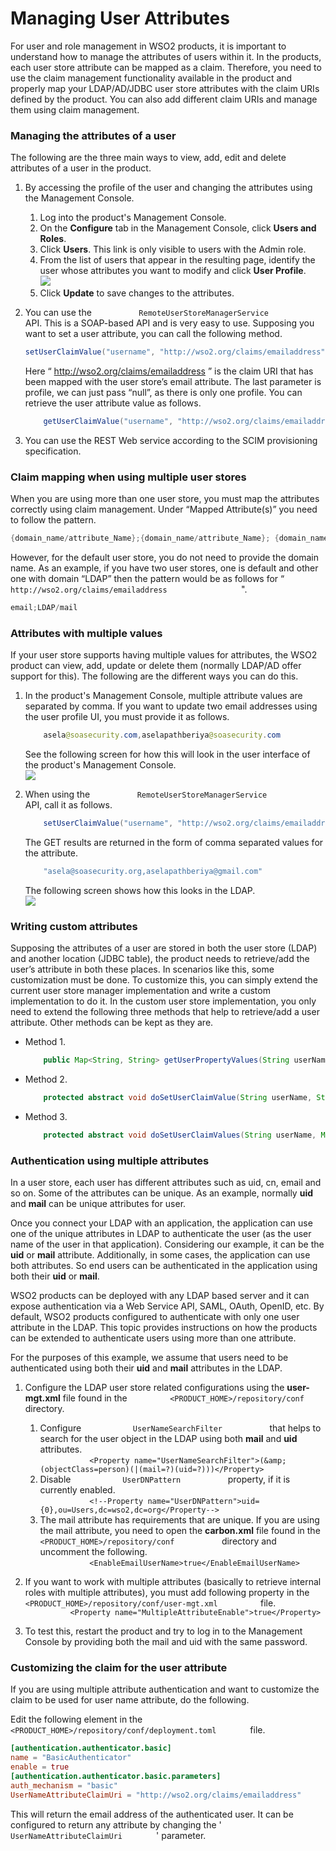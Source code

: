 # Managing User Attributes

For user and role management in WSO2 products, it is important to
understand how to manage the attributes of users within it. In the
products, each user store attribute can be mapped as a claim. Therefore,
you need to use the claim management functionality available in the
product and properly map your LDAP/AD/JDBC user store attributes with
the claim URIs defined by the product. You can also add different claim
URIs and manage them using claim management.


### Managing the attributes of a user

The following are the three main ways to view, add, edit and delete
attributes of a user in the product.

1.  By accessing the profile of the user and changing the attributes
    using the Management Console.
    1.  Log into the product's Management Console.
    2.  On the **Configure** tab in the Management Console, click
        **Users and Roles**.  
    3.  Click **Users**. This link is only visible to users with the
        Admin role.
    4.  From the list of users that appear in the resulting page,
        identify the user whose attributes you want to modify and click
        **User Profile**.  
        ![](../assets/img/43997703/44195174.png)
    5.  Click **Update** to save changes to the attributes.
2.  You can use the `           RemoteUserStoreManagerService          `
    API. This is a SOAP-based API and is very easy to use. Supposing you
    want to set a user attribute, you can call the following method.

    ``` java
    setUserClaimValue("username", "http://wso2.org/claims/emailaddress", "asela@soasecurity.org", null)
    ```

    Here “ http://wso2.org/claims/emailaddress ” is the claim URI that
    has been mapped with the user store’s email attribute. The last
    parameter is profile, we can just pass “null”, as there is only one
    profile. You can retrieve the user attribute value as follows.

    ``` java
        getUserClaimValue("username", "http://wso2.org/claims/emailaddress", null)
    ```

3.  You can use the REST Web service according to the SCIM provisioning
    specification.

### Claim mapping when using multiple user stores

When you are using more than one user store, you must map the attributes
correctly using claim management. Under “Mapped Attribute(s)” you need
to follow the pattern.

``` java
{domain_name/attribute_Name};{domain_name/attribute_Name}; {domain_name/attribute_Name};
```

However, for the default user store, you do not need to provide the
domain name. As an example, if you have two user stores, one is default
and other one with domain “LDAP” then the pattern would be as follows
for “
`                   http://wso2.org/claims/emailaddress                 `
".

``` java
email;LDAP/mail
```

### Attributes with multiple values

If your user store supports having multiple values for attributes, the
WSO2 product can view, add, update or delete them (normally LDAP/AD
offer support for this). The following are the different ways you can do
this.

1.  In the product's Management Console, multiple attribute values are
    separated by comma. If you want to update two email addresses using
    the user profile UI, you must provide it as follows.

    ``` java
        asela@soasecurity.com,aselapathberiya@soasecurity.com
    ```

    See the following screen for how this will look in the user
    interface of the product's Management Console.  
    ![](../assets/img/43997703/44195175.png)

2.  When using the `           RemoteUserStoreManagerService          `
    API, call it as follows.

    ``` java
        setUserClaimValue("username", "http://wso2.org/claims/emailaddress", "asela@soasecurity.org,aselapathberiya@gmail.com", null)
    ```

    The GET results are returned in the form of comma separated values
    for the attribute.

    ``` java
        "asela@soasecurity.org,aselapathberiya@gmail.com"
    ```

    The following screen shows how this looks in the LDAP.  
    ![](../assets/img/43997703/44195177.png) 

### Writing custom attributes

Supposing the attributes of a user are stored in both the user store
(LDAP) and another location (JDBC table), the product needs to
retrieve/add the user’s attribute in both these places. In scenarios
like this, some customization must be done. To customize this, you can
simply extend the current user store manager implementation and write a
custom implementation to do it. In the custom user store implementation,
you only need to extend the following three methods that help to
retrieve/add a user attribute. Other methods can be kept as they are.

-   Method 1.

    ``` java
        public Map<String, String> getUserPropertyValues(String userName, String[] propertyNames, String profileName) throws UserStoreException
    ```

-   Method 2.

    ``` java
        protected abstract void doSetUserClaimValue(String userName, String claimURI, String claimValue, String profileName) throws UserStoreException;
    ```

-   Method 3.

    ``` java
        protected abstract void doSetUserClaimValues(String userName, Map<String, String> claims, String profileName) throws UserStoreException;
    ```

### Authentication using multiple attributes

In a user store, each user has different attributes such as uid, cn,
email and so on. Some of the attributes can be unique. As an example,
normally **uid** and **mail** can be unique attributes for user.

Once you connect your LDAP with an application, the application can use
one of the unique attributes in LDAP to authenticate the user (as the
user name of the user in that application). Considering our example, it
can be the **uid** or **mail** attribute. Additionally, in some cases,
the application can use both attributes. So end users can be
authenticated in the application using both their **uid** or **mail**.

WSO2 products can be deployed with any LDAP based server and it can
expose authentication via a Web Service API, SAML, OAuth, OpenID, etc.
By default, WSO2 products configured to authenticate with only one user
attribute in the LDAP. This topic provides instructions on how the
products can be extended to authenticate users using more than one
attribute.

For the purposes of this example, we assume that users need to be
authenticated using both their **uid** and **mail** attributes in the
LDAP.

1.  Configure the LDAP user store related configurations using the
    **user-mgt.xml** file found in the
    `          <PRODUCT_HOME>/repository/conf         ` directory.
    1.  Configure `            UserNameSearchFilter           ` that
        helps to search for the user object in the LDAP using both
        **mail** and **uid** attributes.  
        `            <Property name="UserNameSearchFilter">(&amp;(objectClass=person)(|(mail=?)(uid=?)))</Property>           `
    2.  Disable `            UserDNPattern           ` property, if it
        is currently enabled.  
        `            <!--Property name="UserDNPattern">uid={0},ou=Users,dc=wso2,dc=org</Property-->           `
    3.  The mail attribute has requirements that are unique. If you are
        using the mail attribute, you need to open the **carbon.xml**
        file found in the
        `            <PRODUCT_HOME>/repository/conf           `
        directory and uncomment the following.  
        `            <EnableEmailUserName>true</EnableEmailUserName>           `
2.  If you want to work with multiple attributes (basically to retrieve
    internal roles with multiple attributes), you must add following
    property in the
    `           <PRODUCT_HOME>/repository/conf/user-mgt.xml          `
    file.  
    `           <Property name="MultipleAttributeEnable">true</Property>          `

3.  To test this, restart the product and try to log in to
    the Management Console by providing both the mail and uid with the
    same password.

### Customizing the claim for the user attribute

If you are using multiple attribute authentication and want to customize
the claim to be used for user name attribute, do the following.

Edit the following element in the
`         <PRODUCT_HOME>/repository/conf/deployment.toml        `
file.

``` toml
[authentication.authenticator.basic] 
name = "BasicAuthenticator"
enable = true
[authentication.authenticator.basic.parameters]
auth_mechanism = "basic"
UserNameAttributeClaimUri = "http://wso2.org/claims/emailaddress"
```

This will return the email address of the authenticated user. It can be
configured to return any attribute by changing the '
`         UserNameAttributeClaimUri        ` ' parameter.
